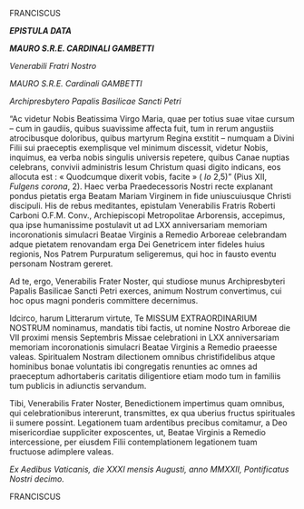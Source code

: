 FRANCISCUS

***EPISTULA DATA***

***MAURO S.R.E. CARDINALI GAMBETTI***

*Venerabili Fratri Nostro*

*MAURO S.R.E. Cardinali GAMBETTI*

*Archipresbytero Papalis Basilicae Sancti Petri*

“Ac videtur Nobis Beatissima Virgo Maria, quae per totius suae vitae cursum – cum in gaudiis, quibus suavissime affecta fuit, tum in rerum angustiis atrocibusque doloribus, quibus martyrum Regina exstitit – numquam a Divini Filii sui praeceptis exemplisque vel minimum discessit, videtur Nobis, inquimus, ea verba nobis singulis universis repetere, quibus Canae nuptias celebrans, convivii administris Iesum Christum quasi digito indicans, eos allocuta est : « Quodcumque dixerit vobis, facite » ( *Io* 2,5)” (Pius XII, *Fulgens corona*, 2). Haec verba Praedecessoris Nostri recte explanant pondus pietatis erga Beatam Mariam Virginem in fide uniuscuiusque Christi discipuli. His de rebus meditantes, epistulam Venerabilis Fratris Roberti Carboni O.F.M. Conv., Archiepiscopi Metropolitae Arborensis, accepimus, qua ipse humanissime postulavit ut ad LXX anniversariam memoriam incoronationis simulacri Beatae Virginis a Remedio Arboreae celebrandam adque pietatem renovandam erga Dei Genetricem inter fideles huius regionis, Nos Patrem Purpuratum seligeremus, qui hoc in fausto eventu personam Nostram gereret.

Ad te, ergo, Venerabilis Frater Noster, qui studiose munus Archipresbyteri Papalis Basilicae Sancti Petri exerces, animum Nostrum convertimus, cui hoc opus magni ponderis committere decernimus.

Idcirco, harum Litterarum virtute, Te MISSUM EXTRAORDINARIUM NOSTRUM nominamus, mandatis tibi factis, ut nomine Nostro Arboreae die VII proximi mensis Septembris Missae celebrationi in LXX anniversariam memoriam incoronationis simulacri Beatae Virginis a Remedio praeesse valeas. Spiritualem Nostram dilectionem omnibus christifidelibus atque hominibus bonae voluntatis ibi congregatis renunties ac omnes ad praeceptum adhortaberis caritatis diligentiore etiam modo tum in familiis tum publicis in adiunctis servandum.

Tibi, Venerabilis Frater Noster, Benedictionem impertimus quam omnibus, qui celebrationibus intererunt, transmittes, ex qua uberius fructus spirituales ii sumere possint. Legationem tuam ardentibus precibus comitamur, a Deo misericordiae suppliciter exposcentes, ut, Beatae Virginis a Remedio intercessione, per eiusdem Filii contemplationem legationem tuam fructuose adimplere valeas.

*Ex Aedibus Vaticanis, die XXXI mensis Augusti, anno MMXXII, Pontificatus Nostri decimo.*

FRANCISCUS